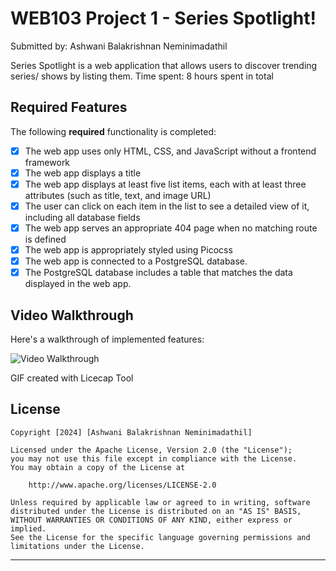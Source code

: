 # WEB103 Project 1 - Series Spotlight! 

Submitted by: Ashwani Balakrishnan Neminimadathil

Series Spotlight is a web application that allows users to discover trending series/ shows by listing them.
Time spent: 8 hours spent in total

## Required Features

The following **required** functionality is completed:

* [x] The web app uses only HTML, CSS, and JavaScript without a frontend framework
* [x] The web app displays a title
* [x] The web app displays at least five list items, each with at least three attributes (such as title, text, and image URL)
* [x] The user can click on each item in the list to see a detailed view of it, including all database fields
* [x] The web app serves an appropriate 404 page when no matching route is defined
* [x] The web app is appropriately styled using Picocss
* [x] The web app is connected to a PostgreSQL database.
* [x] The PostgreSQL database includes a table that matches the data displayed in the web app.

## Video Walkthrough

Here's a walkthrough of implemented features:

<img src='https://github.com/ashwani89n/series_spotlight/blob/main/Ash_WEB103_Series_Spotlight.gif' title='Video Walkthrough' width='' alt='Video Walkthrough' />

GIF created with Licecap Tool

## License

    Copyright [2024] [Ashwani Balakrishnan Neminimadathil]

    Licensed under the Apache License, Version 2.0 (the "License");
    you may not use this file except in compliance with the License.
    You may obtain a copy of the License at

        http://www.apache.org/licenses/LICENSE-2.0

    Unless required by applicable law or agreed to in writing, software
    distributed under the License is distributed on an "AS IS" BASIS,
    WITHOUT WARRANTIES OR CONDITIONS OF ANY KIND, either express or implied.
    See the License for the specific language governing permissions and
    limitations under the License.

--------------------------------------------------------------------------------

